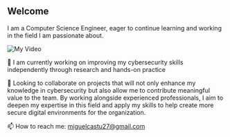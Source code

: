 ## Welcome

I am a Computer Science Engineer, eager to continue learning and working in the field I am passionate about.

![My Video](welcome.gif)

🔭 I am currently working on improving my cybersecurity skills independently through research and hands-on practice

👯 Looking to collaborate on projects that will not only enhance my knowledge in cybersecurity but also allow me to contribute meaningful value to the team. By working alongside experienced professionals, I aim to deepen my expertise in this field and apply my skills to help create more secure digital environments for the organization.

📫 How to reach me: miguelcastu27@gmail.com
